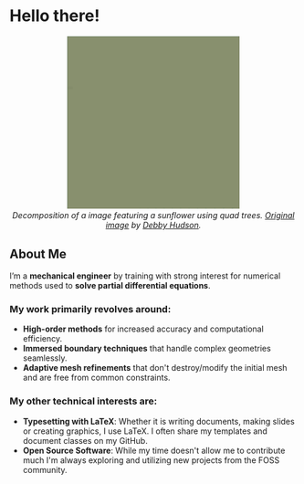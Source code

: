 # Hello there!

<p align = "center">
    <img src = "sunflower_quad_tree_decomposition.gif" alt = "Image of adaptive mesh refinements" width = "60%"/><br>
    <i>Decomposition of a image featuring a sunflower using quad trees. <a href = "https://unsplash.com/photos/macro-shot-of-yellow-sunflower-QwXPI_Vts8g">Original image</a> by <a href = "https://unsplash.com/@hudsoncrafted">Debby Hudson</a>.</i>
</p>

## About Me

I’m a **mechanical engineer** by training with strong interest for numerical methods used to **solve partial differential equations**.


### My work primarily revolves around:

- **High-order methods** for increased accuracy and computational efficiency.
- **Immersed boundary techniques** that handle complex geometries seamlessly.
- **Adaptive mesh refinements** that don't destroy/modify the initial mesh and are free from common constraints.


### My other technical interests are:

- **Typesetting with LaTeX**: Whether it is writing documents, making slides or creating graphics, I use LaTeX. I often share my templates and document classes on my GitHub.
- **Open Source Software**: While my time doesn't allow me to contribute much I'm always exploring and utilizing new projects from the FOSS community.
